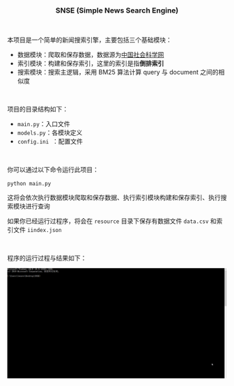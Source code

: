 <center><h3>SNSE (Simple News Search Engine)</h3></center>
<br/>

本项目是一个简单的新闻搜索引擎，主要包括三个基础模块：

* 数据模块：爬取和保存数据，数据源为[中国社会科学网](http://his.cssn.cn/lsx/sjls/)
* 索引模块：构建和保存索引，这里的索引是指**倒排索引**
* 搜索模块：搜索主逻辑，采用 BM25 算法计算 query 与 document 之间的相似度

<br/>

项目的目录结构如下：

* `main.py`：入口文件
* `models.py`：各模块定义
* `config.ini`&nbsp;&nbsp;：配置文件

<br/>

你可以通过以下命令运行此项目：

```shell
python main.py
```

这将会依次执行数据模块爬取和保存数据、执行索引模块构建和保存索引、执行搜索模块进行查询

如果你已经运行过程序，将会在 `resource` 目录下保存有数据文件 `data.csv` 和索引文件 `iindex.json`

<br/>

程序的运行过程与结果如下：

![Demo](demo.gif)